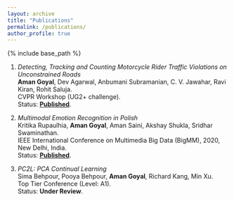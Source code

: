 ```yaml
---
layout: archive
title: "Publications"
permalink: /publications/
author_profile: true
---
```


{% include base_path %}

1.  *Detecting, Tracking and Counting Motorcycle Rider Traffic Violations on Unconstrained Roads* <br>
**Aman Goyal**, Dev Agarwal, Anbumani Subramanian, C. V. Jawahar, Ravi Kiran, Rohit Saluja.<br>
CVPR Workshop (UG2+ challenge).<br>
Status: [**Published**](https://openaccess.thecvf.com/content/CVPR2022W/UG2/papers/Goyal_Detecting_Tracking_and_Counting_Motorcycle_Rider_Traffic_Violations_on_Unconstrained_CVPRW_2022_paper.pdf). 

1.  *Multimodal Emotion Recognition in Polish* <br>
Kritika Rupaulhia, **Aman Goyal**, Aman Saini, Akshay Shukla, Sridhar Swaminathan.<br>
IEEE International Conference on Multimedia Big Data (BigMM), 2020, New Delhi, India. <br>
Status: [**Published**](https://ieeexplore.ieee.org/document/9232578). 

1.  *PC2L: PCA Continual Learning* <br>
Sima Behpour, Pooya Behpour, **Aman Goyal**, Richard Kang, Min Xu.<br>
Top Tier Conference (Level: A1).<br>
Status: **Under Review**.




  
  
